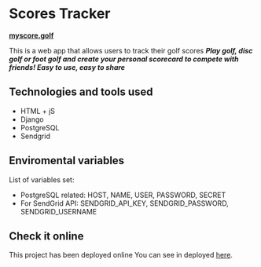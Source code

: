 # Scores Tracker
**[myscore.golf](https://myscore.golf/)**

This is a web app that allows users to track their golf scores
***Play golf, disc golf or foot golf and create your personal scorecard to compete with friends! Easy to use, easy to share***

## Technologies and tools used
- HTML + jS
- Django
- PostgreSQL
- Sendgrid

## Enviromental variables
List of variables set:
- PostgreSQL related: HOST, NAME, USER, PASSWORD, SECRET
- For SendGrid API: SENDGRID_API_KEY, SENDGRID_PASSWORD, SENDGRID_USERNAME

## Check it online
This project has been deployed online You can see in deployed [here](https://myscore.golf/).